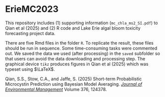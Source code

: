 # ErieMC2023
This repository includes (1) supporting information (`mc_chla_ms2_SI.pdf`) to Qian et al (2025) and (2) R code and Lake Erie algal bloom toxicity forecasting project data.

There are five Rmd files in the folder `R`. To replicate the result, these files should be run in sequence. Some time-consuming tasks were commented out. We saved the data we used (after processing) in the `saved` subfolder so that users can avoid the data downloading and processing step. The graphical device `tikz` produces figures in Qian et al (2025) which was typeset using $\LaTeX$.

Qian, S.S., Stow, C.A., and Jaffe, S. (2025) Short-term Probabilistic Microcystin Prediction using Bayesian Model Averaging. [*Journal of Environmental Management*](https://doi.org/10.1016/j.jenvman.2025.124378) Volume 376, 124378.
